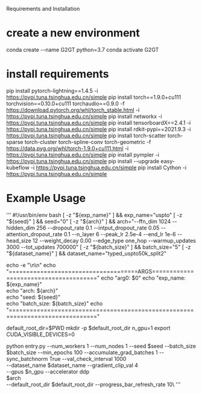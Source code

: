 Requirements and Installation

# create a new environment
conda create --name G2GT python=3.7
conda activate G2GT
# install requirements
pip install pytorch-lightning==1.4.5 -i https://pypi.tuna.tsinghua.edu.cn/simple
pip install torch==1.9.0+cu111 torchvision==0.10.0+cu111 torchaudio==0.9.0 -f https://download.pytorch.org/whl/torch_stable.html -i https://pypi.tuna.tsinghua.edu.cn/simple
pip install networkx -i https://pypi.tuna.tsinghua.edu.cn/simple
pip install tensorboardX==2.4.1 -i https://pypi.tuna.tsinghua.edu.cn/simple
pip install rdkit-pypi==2021.9.3 -i https://pypi.tuna.tsinghua.edu.cn/simple
pip install torch-scatter torch-sparse torch-cluster torch-spline-conv torch-geometric -f https://data.pyg.org/whl/torch-1.9.0+cu111.html -i https://pypi.tuna.tsinghua.edu.cn/simple
pip install pympler -i https://pypi.tuna.tsinghua.edu.cn/simple
pip install --upgrade easy-kubeflow -i https://pypi.tuna.tsinghua.edu.cn/simple
pip install Cython  -i https://pypi.tuna.tsinghua.edu.cn/simple


# Example Usage
'''
#!/usr/bin/env bash
[ -z "${exp_name}" ] && exp_name="uspto"
[ -z "${seed}" ] && seed="0"
[ -z "${arch}" ] && arch="--ffn_dim 1024 --hidden_dim 256 --dropout_rate 0.1 --intput_dropout_rate 0.05 --attention_dropout_rate 0.1 --n_layer 6 --peak_lr 2.5e-4 --end_lr 1e-6 --head_size 12 --weight_decay 0.00 --edge_type one_hop --warmup_updates 3000 --tot_updates 700000"
[ -z "${batch_size}" ] && batch_size="5"
[ -z "${dataset_name}" ] && dataset_name="typed_uspto50k_split2"

echo -e "\n\n"
echo "=====================================ARGS======================================"
echo "arg0: $0"
echo "exp_name: ${exp_name}"      
echo "arch: ${arch}"             
echo "seed: ${seed}"             
echo "batch_size: ${batch_size}" 
echo "==============================================================================="

default_root_dir=$PWD
mkdir -p $default_root_dir
n_gpu=1
export CUDA_VISIBLE_DEVICES=0

python entry.py --num_workers 1 --num_nodes 1 --seed $seed --batch_size $batch_size  --min_epochs 100 --accumulate_grad_batches 1  --sync_batchnorm True  --val_check_interval 1000 \
      --dataset_name $dataset_name --gradient_clip_val 4 \
      --gpus $n_gpu  --accelerator ddp \
      $arch \
      --default_root_dir $default_root_dir --progress_bar_refresh_rate 10\ 
'''

      